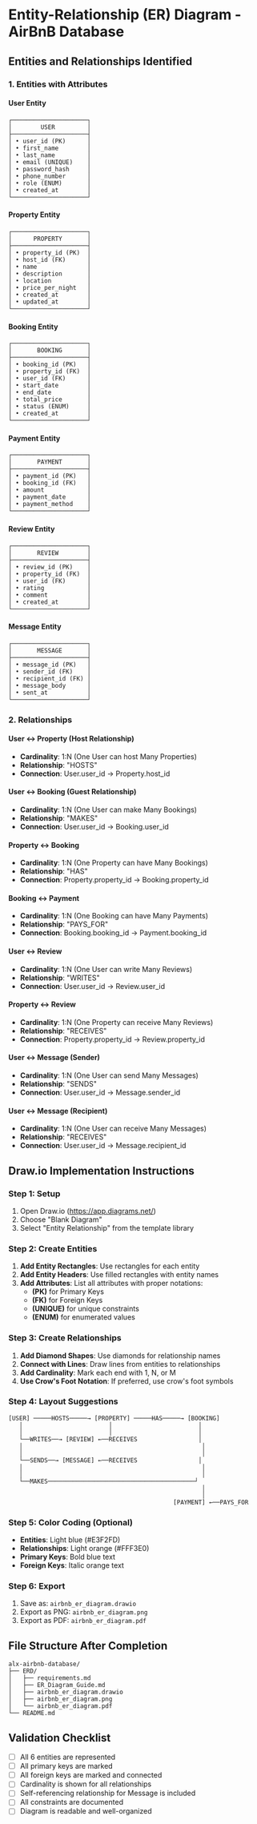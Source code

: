 # Entity-Relationship (ER) Diagram - AirBnB Database

## Entities and Relationships Identified

### 1. Entities with Attributes

#### User Entity
```
┌─────────────────────┐
│        USER         │
├─────────────────────┤
│ • user_id (PK)      │
│ • first_name        │
│ • last_name         │
│ • email (UNIQUE)    │
│ • password_hash     │
│ • phone_number      │
│ • role (ENUM)       │
│ • created_at        │
└─────────────────────┘
```

#### Property Entity
```
┌─────────────────────┐
│      PROPERTY       │
├─────────────────────┤
│ • property_id (PK)  │
│ • host_id (FK)      │
│ • name              │
│ • description       │
│ • location          │
│ • price_per_night   │
│ • created_at        │
│ • updated_at        │
└─────────────────────┘
```

#### Booking Entity
```
┌─────────────────────┐
│       BOOKING       │
├─────────────────────┤
│ • booking_id (PK)   │
│ • property_id (FK)  │
│ • user_id (FK)      │
│ • start_date        │
│ • end_date          │
│ • total_price       │
│ • status (ENUM)     │
│ • created_at        │
└─────────────────────┘
```

#### Payment Entity
```
┌─────────────────────┐
│       PAYMENT       │
├─────────────────────┤
│ • payment_id (PK)   │
│ • booking_id (FK)   │
│ • amount            │
│ • payment_date      │
│ • payment_method    │
└─────────────────────┘
```

#### Review Entity
```
┌─────────────────────┐
│       REVIEW        │
├─────────────────────┤
│ • review_id (PK)    │
│ • property_id (FK)  │
│ • user_id (FK)      │
│ • rating            │
│ • comment           │
│ • created_at        │
└─────────────────────┘
```

#### Message Entity
```
┌─────────────────────┐
│       MESSAGE       │
├─────────────────────┤
│ • message_id (PK)   │
│ • sender_id (FK)    │
│ • recipient_id (FK) │
│ • message_body      │
│ • sent_at           │
└─────────────────────┘
```

### 2. Relationships

#### User ↔ Property (Host Relationship)
- **Cardinality**: 1:N (One User can host Many Properties)
- **Relationship**: "HOSTS"
- **Connection**: User.user_id → Property.host_id

#### User ↔ Booking (Guest Relationship)
- **Cardinality**: 1:N (One User can make Many Bookings)
- **Relationship**: "MAKES"
- **Connection**: User.user_id → Booking.user_id

#### Property ↔ Booking
- **Cardinality**: 1:N (One Property can have Many Bookings)
- **Relationship**: "HAS"
- **Connection**: Property.property_id → Booking.property_id

#### Booking ↔ Payment
- **Cardinality**: 1:N (One Booking can have Many Payments)
- **Relationship**: "PAYS_FOR"
- **Connection**: Booking.booking_id → Payment.booking_id

#### User ↔ Review
- **Cardinality**: 1:N (One User can write Many Reviews)
- **Relationship**: "WRITES"
- **Connection**: User.user_id → Review.user_id

#### Property ↔ Review
- **Cardinality**: 1:N (One Property can receive Many Reviews)
- **Relationship**: "RECEIVES"
- **Connection**: Property.property_id → Review.property_id

#### User ↔ Message (Sender)
- **Cardinality**: 1:N (One User can send Many Messages)
- **Relationship**: "SENDS"
- **Connection**: User.user_id → Message.sender_id

#### User ↔ Message (Recipient)
- **Cardinality**: 1:N (One User can receive Many Messages)
- **Relationship**: "RECEIVES"
- **Connection**: User.user_id → Message.recipient_id

## Draw.io Implementation Instructions

### Step 1: Setup
1. Open Draw.io (https://app.diagrams.net/)
2. Choose "Blank Diagram"
3. Select "Entity Relationship" from the template library

### Step 2: Create Entities
1. **Add Entity Rectangles**: Use rectangles for each entity
2. **Add Entity Headers**: Use filled rectangles with entity names
3. **Add Attributes**: List all attributes with proper notations:
   - **(PK)** for Primary Keys
   - **(FK)** for Foreign Keys
   - **(UNIQUE)** for unique constraints
   - **(ENUM)** for enumerated values

### Step 3: Create Relationships
1. **Add Diamond Shapes**: Use diamonds for relationship names
2. **Connect with Lines**: Draw lines from entities to relationships
3. **Add Cardinality**: Mark each end with 1, N, or M
4. **Use Crow's Foot Notation**: If preferred, use crow's foot symbols

### Step 4: Layout Suggestions
```
[USER] ─────HOSTS─────→ [PROPERTY] ─────HAS─────→ [BOOKING]
   │                        │                        │
   │                        │                        │
   └──WRITES──→ [REVIEW] ←──RECEIVES                 │
   │                                                  │
   │                                                  │
   └──SENDS──→ [MESSAGE] ←──RECEIVES                 │
   │                                                  │
   │                                                  │
   └──MAKES─────────────────────────────────────────┘
                                                      │
                                                      │
                                              [PAYMENT] ←──PAYS_FOR
```

### Step 5: Color Coding (Optional)
- **Entities**: Light blue (#E3F2FD)
- **Relationships**: Light orange (#FFF3E0)
- **Primary Keys**: Bold blue text
- **Foreign Keys**: Italic orange text

### Step 6: Export
1. Save as: `airbnb_er_diagram.drawio`
2. Export as PNG: `airbnb_er_diagram.png`
3. Export as PDF: `airbnb_er_diagram.pdf`

## File Structure After Completion
```
alx-airbnb-database/
├── ERD/
│   ├── requirements.md
│   ├── ER_Diagram_Guide.md
│   ├── airbnb_er_diagram.drawio
│   ├── airbnb_er_diagram.png
│   └── airbnb_er_diagram.pdf
└── README.md
```

## Validation Checklist
- [ ] All 6 entities are represented
- [ ] All primary keys are marked
- [ ] All foreign keys are marked and connected
- [ ] Cardinality is shown for all relationships
- [ ] Self-referencing relationship for Message is included
- [ ] All constraints are documented
- [ ] Diagram is readable and well-organized